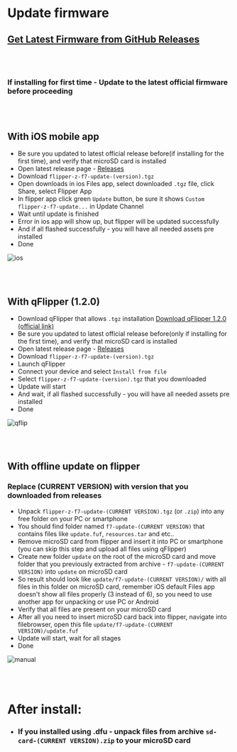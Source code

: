 
# Update firmware

## [Get Latest Firmware from GitHub Releases](https://github.com/RogueMaster/flipperzero-firmware-wPlugins/releases)

<br>
<br>

### **If installing for first time - Update to the latest official firmware before proceeding**

<br>
<br>

## With iOS mobile app

- Be sure you updated to latest official release before(if installing for the first time), and verify that microSD card is installed
- Open latest release page - [Releases](https://github.com/RogueMaster/flipperzero-firmware/releases/latest)
- Download `flipper-z-f7-update-(version).tgz`
- Open downloads in ios Files app, select downloaded `.tgz` file, click Share, select Flipper App
- In flipper app click green `Update` button, be sure it shows `Custom flipper-z-f7-update...` in Update Channel
- Wait until update is finished 
- Error in ios app will show up, but flipper will be updated successfully
- And if all flashed successfully - you will have all needed assets pre installed
- Done

![ios](https://user-images.githubusercontent.com/10697207/192114863-75693972-31fb-4b5f-bcc4-4122abb352c2.jpg)

<br>
<br>

## With qFlipper (1.2.0)

- Download qFlipper that allows `.tgz` installation [Download qFlipper 1.2.0 (official link)](https://update.flipperzero.one/builds/qFlipper/1.2.0/)
- Be sure you updated to latest official release before(only if installing for the first time), and verify that microSD card is installed
- Open latest release page - [Releases](https://github.com/Eng1n33r/flipperzero-firmware/releases/latest)
- Download `flipper-z-f7-update-(version).tgz`
- Launch qFlipper
- Connect your device and select `Install from file`
- Select `flipper-z-f7-update-(version).tgz` that you downloaded
- Update will start
- And wait, if all flashed successfully - you will have all needed assets pre installed
- Done

![qflip](https://user-images.githubusercontent.com/10697207/192114874-4edae5f5-6bff-4674-8e3b-030ceaf17abc.png)

<br>
<br>

## With offline update on flipper

### **Replace (CURRENT VERSION) with version that you downloaded from releases**
- Unpack `flipper-z-f7-update-(CURRENT VERSION).tgz` (or `.zip`) into any free folder on your PC or smartphone
- You should find folder named `f7-update-(CURRENT VERSION)` that contains files like `update.fuf`, `resources.tar` and etc..
- Remove microSD card from flipper and insert it into PC or smartphone (you can skip this step and upload all files using qFlipper)
- Create new folder `update` on the root of the microSD card and move folder that you previously extracted from archive - `f7-update-(CURRENT VERSION)` into `update` on microSD card
- So result should look like `update/f7-update-(CURRENT VERSION)/` with all files in this folder on microSD card, remember iOS default Files app doesn't show all files properly (3 instead of 6), so you need to use another app for unpacking or use PC or Android
- Verify that all files are present on your microSD card
- After all you need to insert microSD card back into flipper, navigate into filebrowser, open this file 
`update/f7-update-(CURRENT VERSION)/update.fuf`
- Update will start, wait for all stages
- Done

![manual](https://user-images.githubusercontent.com/10697207/192114890-b9220265-1fe3-4837-8e98-ed267282e11e.png)

<br>
<br>

# After install:
- ### If you installed using .dfu - unpack files from archive `sd-card-(CURRENT VERSION).zip` to your microSD card
<br>

